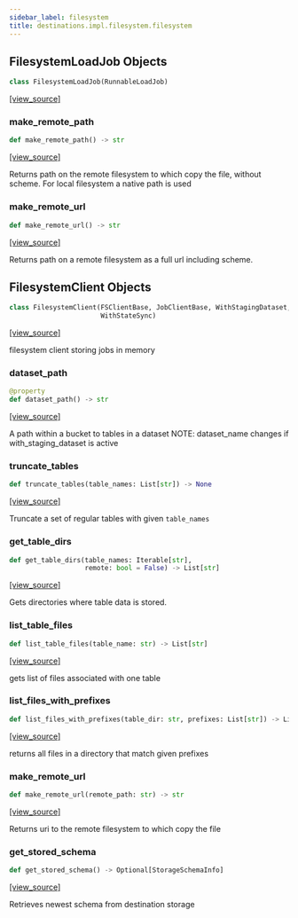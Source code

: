 ```yaml
---
sidebar_label: filesystem
title: destinations.impl.filesystem.filesystem
---
```


## FilesystemLoadJob Objects

```python
class FilesystemLoadJob(RunnableLoadJob)
```

[[view_source]](https://github.com/dlt-hub/dlt/blob/9857029af018a582dd24da4070562f58bb7e9fc5/dlt/destinations/impl/filesystem/filesystem.py#L50)

### make\_remote\_path

```python
def make_remote_path() -> str
```

[[view_source]](https://github.com/dlt-hub/dlt/blob/9857029af018a582dd24da4070562f58bb7e9fc5/dlt/destinations/impl/filesystem/filesystem.py#L71)

Returns path on the remote filesystem to which copy the file, without scheme. For local filesystem a native path is used

### make\_remote\_url

```python
def make_remote_url() -> str
```

[[view_source]](https://github.com/dlt-hub/dlt/blob/9857029af018a582dd24da4070562f58bb7e9fc5/dlt/destinations/impl/filesystem/filesystem.py#L91)

Returns path on a remote filesystem as a full url including scheme.

## FilesystemClient Objects

```python
class FilesystemClient(FSClientBase, JobClientBase, WithStagingDataset,
                       WithStateSync)
```

[[view_source]](https://github.com/dlt-hub/dlt/blob/9857029af018a582dd24da4070562f58bb7e9fc5/dlt/destinations/impl/filesystem/filesystem.py#L194)

filesystem client storing jobs in memory

### dataset\_path

```python
@property
def dataset_path() -> str
```

[[view_source]](https://github.com/dlt-hub/dlt/blob/9857029af018a582dd24da4070562f58bb7e9fc5/dlt/destinations/impl/filesystem/filesystem.py#L229)

A path within a bucket to tables in a dataset
NOTE: dataset_name changes if with_staging_dataset is active

### truncate\_tables

```python
def truncate_tables(table_names: List[str]) -> None
```

[[view_source]](https://github.com/dlt-hub/dlt/blob/9857029af018a582dd24da4070562f58bb7e9fc5/dlt/destinations/impl/filesystem/filesystem.py#L268)

Truncate a set of regular tables with given `table_names`

### get\_table\_dirs

```python
def get_table_dirs(table_names: Iterable[str],
                   remote: bool = False) -> List[str]
```

[[view_source]](https://github.com/dlt-hub/dlt/blob/9857029af018a582dd24da4070562f58bb7e9fc5/dlt/destinations/impl/filesystem/filesystem.py#L339)

Gets directories where table data is stored.

### list\_table\_files

```python
def list_table_files(table_name: str) -> List[str]
```

[[view_source]](https://github.com/dlt-hub/dlt/blob/9857029af018a582dd24da4070562f58bb7e9fc5/dlt/destinations/impl/filesystem/filesystem.py#L343)

gets list of files associated with one table

### list\_files\_with\_prefixes

```python
def list_files_with_prefixes(table_dir: str, prefixes: List[str]) -> List[str]
```

[[view_source]](https://github.com/dlt-hub/dlt/blob/9857029af018a582dd24da4070562f58bb7e9fc5/dlt/destinations/impl/filesystem/filesystem.py#L350)

returns all files in a directory that match given prefixes

### make\_remote\_url

```python
def make_remote_url(remote_path: str) -> str
```

[[view_source]](https://github.com/dlt-hub/dlt/blob/9857029af018a582dd24da4070562f58bb7e9fc5/dlt/destinations/impl/filesystem/filesystem.py#L391)

Returns uri to the remote filesystem to which copy the file

### get\_stored\_schema

```python
def get_stored_schema() -> Optional[StorageSchemaInfo]
```

[[view_source]](https://github.com/dlt-hub/dlt/blob/9857029af018a582dd24da4070562f58bb7e9fc5/dlt/destinations/impl/filesystem/filesystem.py#L581)

Retrieves newest schema from destination storage

